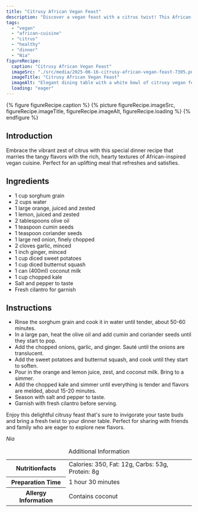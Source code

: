 ```yaml
---
title: "Citrusy African Vegan Feast"
description: "Discover a vegan feast with a citrus twist! This African-inspired dish combines sorghum, sweet potatoes, and a zest of orange and lemon for a refreshing dinner."
tags:
  - "vegan"
  - "african-cuisine"
  - "citrus"
  - "healthy"
  - "dinner"
  - "Nia"
figureRecipe: 
  caption: "Citrusy African Vegan Feast"
  imageSrc: "./src/media/2025-06-16-citrusy-african-vegan-feast-7305.png"
  imageTitle: "Citrusy African Vegan Feast"
  imageAlt: "Elegant dining table with a white bowl of citrusy vegan feast, featuring sorghum, sweet potatoes, and kale, under warm, soft lighting."
  loading: "eager"
---
```


{% figure figureRecipe.caption %}
{% picture figureRecipe.imageSrc, figureRecipe.imageTitle, figureRecipe.imageAlt, figureRecipe.loading %}
{% endfigure %}

## Introduction

Embrace the vibrant zest of citrus with this special dinner recipe that marries the tangy flavors with the rich, hearty textures of African-inspired vegan cuisine. Perfect for an uplifting meal that refreshes and satisfies.

## Ingredients

- 1 cup sorghum grain
- 2 cups water
- 1 large orange, juiced and zested
- 1 lemon, juiced and zested
- 2 tablespoons olive oil
- 1 teaspoon cumin seeds
- 1 teaspoon coriander seeds
- 1 large red onion, finely chopped
- 2 cloves garlic, minced
- 1 inch ginger, minced
- 1 cup diced sweet potatoes
- 1 cup diced butternut squash
- 1 can (400ml) coconut milk
- 1 cup chopped kale
- Salt and pepper to taste
- Fresh cilantro for garnish

## Instructions

- Rinse the sorghum grain and cook it in water until tender, about 50-60 minutes.
- In a large pan, heat the olive oil and add cumin and coriander seeds until they start to pop.
- Add the chopped onions, garlic, and ginger. Sauté until the onions are translucent.
- Add the sweet potatoes and butternut squash, and cook until they start to soften.
- Pour in the orange and lemon juice, zest, and coconut milk. Bring to a simmer.
- Add the chopped kale and simmer until everything is tender and flavors are melded, about 15-20 minutes.
- Season with salt and pepper to taste.
- Garnish with fresh cilantro before serving.

Enjoy this delightful citrusy feast that's sure to invigorate your taste buds and bring a fresh twist to your dinner table. Perfect for sharing with friends and family who are eager to explore new flavors.

*Nia*

<table><caption class='sr-only'>Additional Information</caption><tr><th>Nutritionfacts</th><td>Calories: 350, Fat: 12g, Carbs: 53g, Protein: 8g&nbsp;</td></tr><tr><th>Preparation Time</th><td>1 hour 30 minutes&nbsp;</td></tr><tr><th>Allergy Information</th><td>Contains coconut&nbsp;</td></tr></table>

